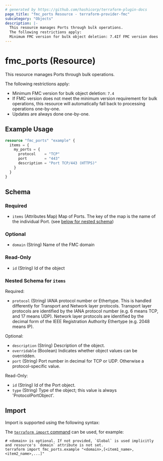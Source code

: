 ```yaml
---
# generated by https://github.com/hashicorp/terraform-plugin-docs
page_title: "fmc_ports Resource - terraform-provider-fmc"
subcategory: "Objects"
description: |-
  This resource manages Ports through bulk operations.
  The following restrictions apply:
  Minimum FMC version for bulk object deletion: 7.4If FMC version does not meet the minimum version requirement for bulk operations, this resource will automatically fall back to processing operations one-by-one.Updates are always done one-by-one.
---
```


# fmc_ports (Resource)

This resource manages Ports through bulk operations.

The following restrictions apply:
  - Minimum FMC version for bulk object deletion: `7.4`
  - If FMC version does not meet the minimum version requirement for bulk operations, this resource will automatically fall back to processing operations one-by-one.
  - Updates are always done one-by-one.

## Example Usage

```terraform
resource "fmc_ports" "example" {
  items = {
    my_ports = {
      protocol    = "TCP"
      port        = "443"
      description = "Port TCP/443 (HTTPS)"
    }
  }
}
```

<!-- schema generated by tfplugindocs -->
## Schema

### Required

- `items` (Attributes Map) Map of Ports. The key of the map is the name of the individual Port. (see [below for nested schema](#nestedatt--items))

### Optional

- `domain` (String) Name of the FMC domain

### Read-Only

- `id` (String) Id of the object

<a id="nestedatt--items"></a>
### Nested Schema for `items`

Required:

- `protocol` (String) IANA protocol number or Ethertype. This is handled differently for Transport and Network layer protocols. Transport layer protocols are identified by the IANA protocol number (e.g. 6 means TCP, and 17 means UDP). Network layer protocols are identified by the decimal form of the IEEE Registration Authority Ethertype (e.g. 2048 means IP).

Optional:

- `description` (String) Description of the object.
- `overridable` (Boolean) Indicates whether object values can be overridden.
- `port` (String) Port number in decimal for TCP or UDP. Otherwise a protocol-specific value.

Read-Only:

- `id` (String) Id of the Port object.
- `type` (String) Type of the object; this value is always 'ProtocolPortObject'.

## Import

Import is supported using the following syntax:

The [`terraform import` command](https://developer.hashicorp.com/terraform/cli/commands/import) can be used, for example:

```shell
# <domain> is optional. If not provided, `Global` is used implicitly and resource's `domain` attribute is not set.
terraform import fmc_ports.example "<domain>,[<item1_name>,<item2_name>,...]"
```
